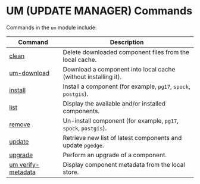# UM (UPDATE MANAGER) Commands

Commands in the `um` module include:

| Command  | Description
|----------|-------------
| [clean](doc/um-clean.md)   | Delete downloaded component files from the local cache.
| [um-download](um-download.md) | Download a component into local cache (without installing it).
| [install](doc/um-install.md) | Install a component (for example, `pg17`, `spock`, `postgis`).
| [list](doc/um-list.md) | Display the available and/or installed components.
| [remove](doc/um-remove.md)  | Un-install component (for example, `pg17`, `spock`, `postgis`).
| [update](doc/um-update.md) | Retrieve new list of latest components and update `pgedge`.
| [upgrade](doc/um-upgrade.md) | Perform an upgrade of a component.
| [um verify-metadata](doc/um-verify-metadata.md) | Display component metadata from the local store.
